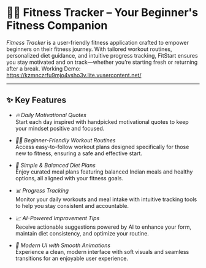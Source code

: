 # 🏋‍♂ Fitness Tracker – Your Beginner's Fitness Companion

*Fitness Tracker* is a user-friendly fitness application crafted to empower beginners on their fitness journey. With tailored workout routines, personalized diet guidance, and intuitive progress tracking, FitStart ensures you stay motivated and on track—whether you’re starting fresh or returning after a break.
Working Demo: https://kzmnczrfu9mjo4vsho3v.lite.vusercontent.net/

---

## ✨ Key Features

- *🔥 Daily Motivational Quotes*  
  Start each day inspired with handpicked motivational quotes to keep your mindset positive and focused.

- *🏃‍♀ Beginner-Friendly Workout Routines*  
  Access easy-to-follow workout plans designed specifically for those new to fitness, ensuring a safe and effective start.

- *🍱 Simple & Balanced Diet Plans*  
  Enjoy curated meal plans featuring balanced Indian meals and healthy options, all aligned with your fitness goals.

- *📊 Progress Tracking*  
  Monitor your daily workouts and meal intake with intuitive tracking tools to help you stay consistent and accountable.

- *📈 AI-Powered Improvement Tips*  
  Receive actionable suggestions powered by AI to enhance your form, maintain diet consistency, and optimize your routine.

- *🎨 Modern UI with Smooth Animations*  
  Experience a clean, modern interface with soft visuals and seamless transitions for an enjoyable user experience.

